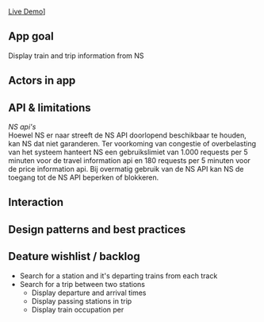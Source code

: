 [Live Demo](https://aaraar.github.io/web-app-from-scratch-1920/)]
 
## App goal
Display train and trip information from NS
## Actors in app
## API & limitations
*NS api's*    
Hoewel NS er naar streeft de NS API doorlopend beschikbaar te houden, kan NS dat niet garanderen. 
Ter voorkoming van congestie of overbelasting van het systeem hanteert NS een gebruikslimiet van
1.000 requests per 5 minuten voor de travel information api
en 180 requests per 5 minuten voor de price information api.
Bij overmatig gebruik van de NS API kan NS de toegang tot de NS API beperken of blokkeren.
## Interaction
## Design patterns and best practices  
## Deature wishlist / backlog
- Search for a station and it's departing trains from each track
- Search for a trip between two stations
    - Display departure and arrival times
    - Display passing stations in trip
    - Display train occupation per 


<!-- ☝️ replace this description with a description of your own work -->

<!-- replace the code in the /docs folder with your own, so you can showcase your work with GitHub Pages 🌍 -->

<!-- Add a nice poster image here at the end of the week, showing off your shiny frontend 📸 -->

<!-- Maybe a table of contents here? 📚 -->

<!-- How about a section that describes how to install this project? 🤓 -->

<!-- ...but how does one use this project? What are its features 🤔 -->

<!-- What external data source is featured in your project and what are its properties 🌠 -->

<!-- Maybe a checklist of done stuff and stuff still on your wishlist? ✅ -->

<!-- How about a license here? 📜 (or is it a licence?) 🤷 -->
